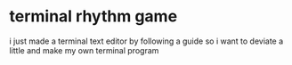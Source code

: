 # terminal rhythm game
i just made a terminal text editor by following a guide
so i want to deviate a little and make my own terminal program